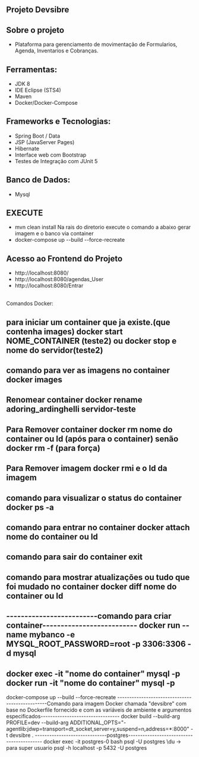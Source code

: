 ## Projeto Devsibre

## Sobre o projeto

- Plataforma para gerenciamento de movimentação de Formularios, Agenda, Inventarios e Cobranças.

## Ferramentas:

- JDK 8
- IDE Eclipse (STS4)
- Maven
- Docker/Docker-Compose

## Frameworks e Tecnologias:
- Spring Boot / Data
- JSP (JavaServer Pages)
- Hibernate
- Interface web com Bootstrap
- Testes de Integração com JUnit 5

## Banco de Dados:
- Mysql

## EXECUTE
- mvn clean install
Na rais do diretorio execute o comando a abaixo gerar imagem e o banco via container
- docker-compose up --build --force-recreate

## Acesso ao Frontend do Projeto
- http://localhost:8080/
- http://localhost:8080/agendas_User
- http://localhost:8080/Entrar
<br><br>

Comandos Docker:

para iniciar um container que ja existe.(que contenha images)
 docker start NOME_CONTAINER (teste2)
ou docker stop e nome do servidor(teste2)
--------------------------------------------------------------
comando para ver as imagens no container
docker images
--------------------------------------------------------------
Renomear container
docker rename adoring_ardinghelli servidor-teste
----------------------------------------------------------------
Para Remover container
docker rm nome do container ou Id (após para o container) senão docker rm -f (para força)
----------------------------------------------------------------
Para Remover imagem
docker rmi e o Id da imagem
--------------------------------------------------------------
comando para visualizar o status do container
docker ps -a 
---------------------------------------------------------------
comando para entrar no container
docker attach nome do container ou Id
---------------------------------------------------------------
comando para sair do container
exit
-------------------------------------------------------------------
comando para mostrar atualizações ou tudo que foi mudado no container
docker diff nome do container ou Id
----------------------------------------------------------------------------
-------------------------comando para criar container--------------------------
docker run --name mybanco -e MYSQL_ROOT_PASSWORD=root -p 3306:3306 -d mysql
-----------------------------------------------------------------------------
docker exec -it "nome do container" mysql -p
docker run -it "nome do container" mysql -p
------------------------------------------------------------------------------------
docker-compose up --build --force-recreate
------------------------------------------------Comando para imagem Docker chamada "devsibre" com base no Dockerfile fornecido e com as variáveis de ambiente e argumentos especificados---------------------------------
docker build --build-arg PROFILE=dev --build-arg ADDITIONAL_OPTS="-agentlib:jdwp=transport=dt_socket,server=y,suspend=n,address=*:8000" -t devsibre .
------------------------------postgres------------------------------------------
docker exec -it postgres-0 bash
psql -U postgres
\du -> para super usuario
psql -h localhost -p 5432 -U postgres
